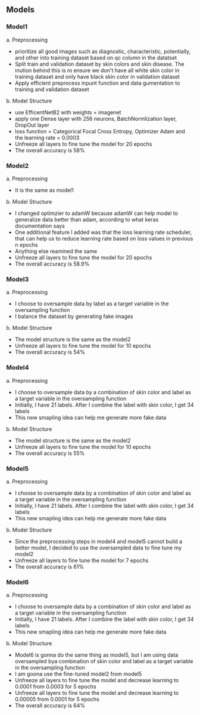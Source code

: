 ## Models

### Model1
a. Preprocessing
- prioritize all good images such as diagnostic, characteristic, potentially, and other into training dataset based on qc column in the datatset
- Split train and validation dataset by skin colors and skin disease. The inution behind this is ro ensure we don't have all white skin color in training dataset and only have black skin color in validation dataset
- Apply efficient preprocess inpunt function and data gumentation to training and validation dataset

b. Model Structure
- use EfficentNetB2 with weights = imagenet
- apply one Dense layer with 256 neurons, BatchNormlization layer, DropOut layer
- loss function = Categorical Focal Cross Entropy, Optimizer Adam and the learning rate = 0.0003
- Unfreeze all layers to fine tune the model for 20 epochs
- The overall accuracy is 58%

### Model2
a. Preprocessing
- It is the same as model1

b. Model Structure
- I changed optimzier to adamW because adamW can help model to generalize data better than adam, according to what keras documentation says
- One additional feature I added was that the loss learning rate scheduler, that can help us to reduce learning rate based on loss values in previous n epochs
- Anything else reamined the same
-  Unfreeze all layers to fine tune the model for 20 epochs
- The overall accuracy is 58.9%

### Model3
a. Preprocessing
- I choose to oversample data by label as a target variable in the oversampling function
- I balance the dataset by generating fake images

b. Model Structure
- The model structure is the same as the model2
- Unfreeze all layers to fine tune the model for 10 epochs
- The overall accuracy is 54%

### Model4
a. Preprocessing
- I choose to oversample data by a combination of skin color and label as a target variable in the oversampling function
- Initially, I have 21 labels. After I combine the label with skin color, I get 34 labels
- This new smapling idea can help me generate more fake data

b. Model Structure
- The model structure is the same as the model2
- Unfreeze all layers to fine tune the model for 10 epochs
- The overall accuracy is 55%

### Model5
a. Preprocessing
- I choose to oversample data by a combination of skin color and label as a target variable in the oversampling function
- Initially, I have 21 labels. After I combine the label with skin color, I get 34 labels
- This new smapling idea can help me generate more fake data

b. Model Structure
- Since the preprocessing steps in model4 and model5 cannot build a better model, I decided to use the oversampled data to fine tune my model2
- Unfreeze all layers to fine tune the model for 7 epochs
- The overall accuracy is 61%

### Model6
a. Preprocessing
- I choose to oversample data by a combination of skin color and label as a target variable in the oversampling function
- Initially, I have 21 labels. After I combine the label with skin color, I get 34 labels
- This new smapling idea can help me generate more fake data

b. Model Structure
- Model6 is gonna do the same thing as model5, but I am using data oversampled bya combination of skin color and label as a target variable in the oversampling function
- I am goona use the fine-tuned model2 from model5
- Unfreeze all layers to fine tune the model and decrease learning to 0.0001 from 0.0003 for 5 epochs
- Unfreeze all layers to fine tune the model and decrease learning to 0.00005 from 0.0001 for 5 epochs
- The overall accuracy is 64%





